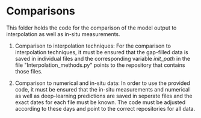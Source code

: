 # Comparisons

This folder holds the code for the comparison of the model output to interpolation as well as in-situ measurements. 

1. Comparison to interpolation techniques: For the comparison to interpolation techniques, it must be ensured that the gap-filled data is saved in individual files and the corresponding variable *init_path* in the file "Interpolation_methods.py" points to the repository that contains those files.

2. Comparison to numerical and in-situ data: In order to use the provided code, it must be ensured that the in-situ measurements and numerical as well as deep-learning predictions are saved in seperate files and the exact dates for each file must be known. The code must be adjusted according to these days and point to the correct repositories for all data.